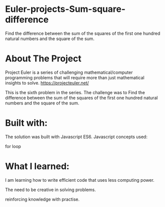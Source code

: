# Euler-projects-Sum-square-difference
Find the difference between the sum of the squares of the first one hundred natural numbers and the square of the sum.

# About The Project

Project Euler is a series of challenging mathematical/computer programming problems that will require more than just mathematical insights to solve. https://projecteuler.net/

This is the sixth problem in the series. The challenge was to Find the difference between the sum of the squares of the first one hundred natural numbers and the square of the sum.

# Built with:

The solution was built with Javascript ES6. Javascript concepts used:

for loop

# What I learned:

I am learning how to write efficient code that uses less computing power.

The need to be creative in solving problems.

reinforcing knowledge with practise.

